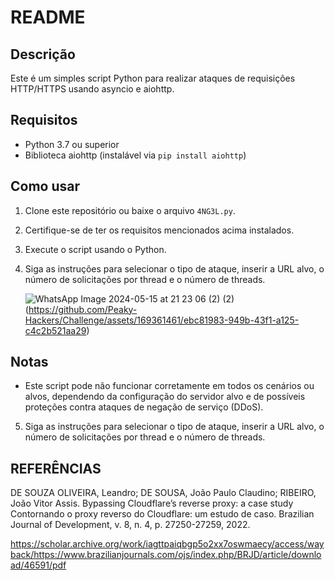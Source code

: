 # README

## Descrição
Este é um simples script Python para realizar ataques de requisições HTTP/HTTPS usando asyncio e aiohttp.

## Requisitos
- Python 3.7 ou superior
- Biblioteca aiohttp (instalável via `pip install aiohttp`)

## Como usar
1. Clone este repositório ou baixe o arquivo `4NG3L.py`.
2. Certifique-se de ter os requisitos mencionados acima instalados.
3. Execute o script usando o Python.
4. Siga as instruções para selecionar o tipo de ataque, inserir a URL alvo, o número de solicitações por thread e o número de threads.
   
   ![WhatsApp Image 2024-05-15 at 21 23 06 (2) (2)](https://github.com/Peaky-Hackers/Challenge/assets/164439130/2e364056-f70b-479f-8e81-07fe223508bc)
(https://github.com/Peaky-Hackers/Challenge/assets/169361461/ebc81983-949b-43f1-a125-c4c2b521aa29)


## Notas
- Este script pode não funcionar corretamente em todos os cenários ou alvos, dependendo da configuração do servidor alvo e de possíveis proteções contra ataques de negação de serviço (DDoS).
5. Siga as instruções para selecionar o tipo de ataque, inserir a URL alvo, o número de solicitações por thread e o número de threads.

## REFERÊNCIAS

DE SOUZA OLIVEIRA, Leandro; DE SOUSA, João Paulo Claudino; RIBEIRO, João Vitor Assis. Bypassing Cloudflare’s reverse proxy: a case study Contornando o proxy reverso do Cloudflare: um estudo de caso. Brazilian Journal of Development, v. 8, n. 4, p. 27250-27259, 2022.

https://scholar.archive.org/work/iagttpaiqbgp5o2xx7oswmaecy/access/wayback/https://www.brazilianjournals.com/ojs/index.php/BRJD/article/download/46591/pdf
